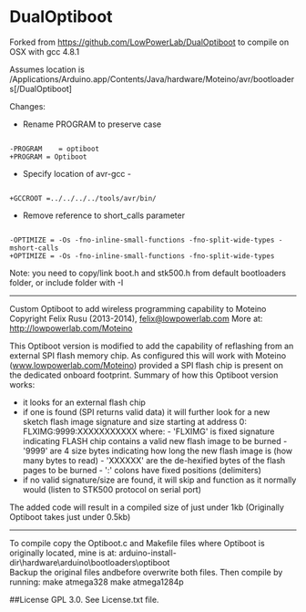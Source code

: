 DualOptiboot
============

Forked from https://github.com/LowPowerLab/DualOptiboot to compile on OSX with gcc 4.8.1

Assumes location is /Applications/Arduino.app/Contents/Java/hardware/Moteino/avr/bootloaders[/DualOptiboot]

Changes:
* Rename PROGRAM to preserve case
<code>
-PROGRAM    = optiboot
+PROGRAM = Optiboot
</code>

* Specify location of avr-gcc -  
<code>
+GCCROOT =../../../../tools/avr/bin/
</code>

* Remove reference to short_calls parameter
<code>
-OPTIMIZE = -Os -fno-inline-small-functions -fno-split-wide-types -mshort-calls
+OPTIMIZE = -Os -fno-inline-small-functions -fno-split-wide-types 
</code>


Note: you need to copy/link boot.h and stk500.h from default bootloaders folder, or include folder with -I

-------------------------------------------------------------------------------------------------------------

Custom Optiboot to add wireless programming capability to Moteino
Copyright Felix Rusu (2013-2014), felix@lowpowerlab.com
More at: http://lowpowerlab.com/Moteino

This Optiboot version is modified to add the capability of reflashing 
from an external SPI flash memory chip. As configured this will work 
with Moteino (www.lowpowerlab.com/Moteino) provided a SPI flash chip
is present on the dedicated onboard footprint.
Summary of how this Optiboot version works:
- it looks for an external flash chip
- if one is found (SPI returns valid data) it will further look
  for a new sketch flash image signature and size
  starting at address 0:   FLXIMG:9999:XXXXXXXXXXX
  where: - 'FLXIMG' is fixed signature indicating FLASH chip
           contains a valid new flash image to be burned
         - '9999' are 4 size bytes indicating how long the
           new flash image is (how many bytes to read)
         - 'XXXXXX' are the de-hexified bytes of the flash 
           pages to be burned
         - ':' colons have fixed positions (delimiters)
- if no valid signature/size are found, it will skip and
  function as it normally would (listen to STK500 protocol on serial port)

The added code will result in a compiled size of just under 1kb
(Originally Optiboot takes just under 0.5kb)

-------------------------------------------------------------------------------------------------------------

To compile copy the Optiboot.c and Makefile files where Optiboot is originally located, mine is at:
arduino-install-dir\hardware\arduino\bootloaders\optiboot\
Backup the original files andbefore overwrite both files.
Then compile by running:
make atmega328
make atmega1284p

##License
GPL 3.0. See License.txt file.
